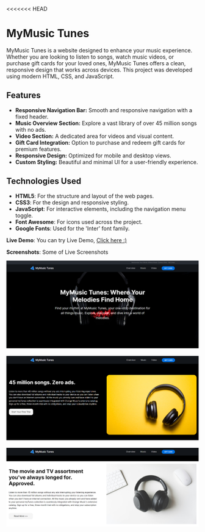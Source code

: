 <<<<<<< HEAD
# MyMusic Tunes

MyMusic Tunes is a website designed to enhance your music experience. Whether you are looking to listen to songs, watch music videos, or purchase gift cards for your loved ones, MyMusic Tunes offers a clean, responsive design that works across devices. This project was developed using modern HTML, CSS, and JavaScript.

## Features
- **Responsive Navigation Bar:** Smooth and responsive navigation with a fixed header.
- **Music Overview Section:** Explore a vast library of over 45 million songs with no ads.
- **Video Section:** A dedicated area for videos and visual content.
- **Gift Card Integration:** Option to purchase and redeem gift cards for premium features.
- **Responsive Design:** Optimized for mobile and desktop views.
- **Custom Styling:** Beautiful and minimal UI for a user-friendly experience.

## Technologies Used
- **HTML5**: For the structure and layout of the web pages.
- **CSS3**: For the design and responsive styling.
- **JavaScript**: For interactive elements, including the navigation menu toggle.
- **Font Awesome**: For icons used across the project.
- **Google Fonts**: Used for the 'Inter' font family.


**Live Demo**:
You can try Live Demo, [Click here :)]()

**Screenshots**: Some of Live Screenshots 
<p >
    <img src="MyTunes_img1.png" >
    <br><br>
    <img src="MyTunes_img2.png">
    <br><br>
    <img src="MyTunes_img3.png">
</p>
